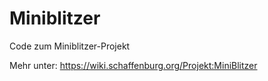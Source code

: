# Miniblitzer

Code zum Miniblitzer-Projekt

Mehr unter:
https://wiki.schaffenburg.org/Projekt:MiniBlitzer
